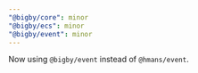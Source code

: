 ```yaml
---
"@bigby/core": minor
"@bigby/ecs": minor
"@bigby/event": minor
---
```


Now using `@bigby/event` instead of `@hmans/event`.
